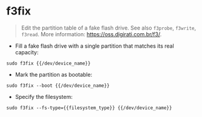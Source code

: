 # f3fix

> Edit the partition table of a fake flash drive.
> See also `f3probe`, `f3write`, `f3read`.
> More information: <https://oss.digirati.com.br/f3/>.

- Fill a fake flash drive with a single partition that matches its real capacity:

`sudo f3fix {{/dev/device_name}}`

- Mark the partition as bootable:

`sudo f3fix --boot {{/dev/device_name}}`

- Specify the filesystem:

`sudo f3fix --fs-type={{filesystem_type}} {{/dev/device_name}}`
